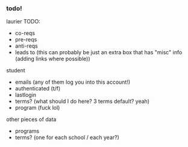 ### todo!

laurier TODO:
- co-reqs
- pre-reqs
- anti-reqs
- leads to
(this can probably be just an extra box that has "misc" info (adding links where possible))


student
- emails (any of them log you into this account!)
- authenticated (t/f)
- lastlogin 
- terms? (what should I do here? 3 terms default? yeah)
- program (fuck lol)

other pieces of data
- programs
- terms? (one for each school / each year?)